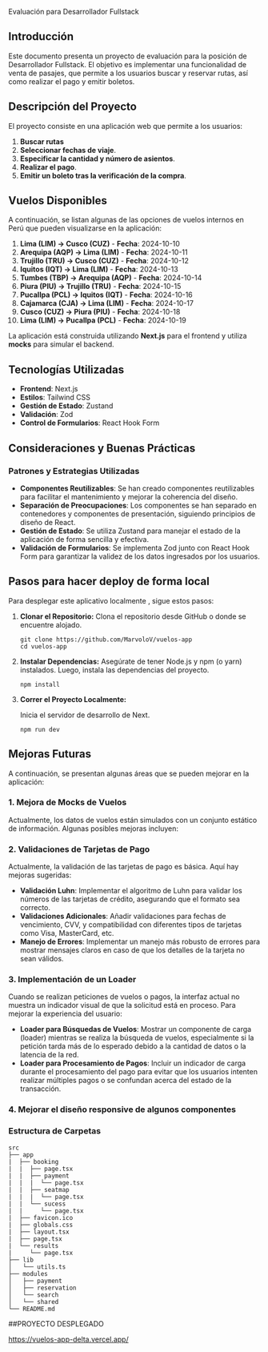 Evaluación para Desarrollador Fullstack

## Introducción

Este documento presenta un proyecto de evaluación para la posición de Desarrollador Fullstack. El objetivo es implementar una funcionalidad de venta de pasajes, que permite a los usuarios buscar y reservar rutas, así como realizar el pago y emitir boletos.

## Descripción del Proyecto

El proyecto consiste en una aplicación web que permite a los usuarios:

1. **Buscar rutas**
2. **Seleccionar fechas de viaje**.
3. **Especificar la cantidad y número de asientos**.
4. **Realizar el pago**.
5. **Emitir un boleto tras la verificación de la compra**.

## Vuelos Disponibles

A continuación, se listan algunas de las opciones de vuelos internos en Perú que pueden visualizarse en la aplicación:

1. **Lima (LIM) → Cusco (CUZ)** - **Fecha**: 2024-10-10
2. **Arequipa (AQP) → Lima (LIM)** - **Fecha**: 2024-10-11
3. **Trujillo (TRU) → Cusco (CUZ)** - **Fecha**: 2024-10-12
4. **Iquitos (IQT) → Lima (LIM)** - **Fecha**: 2024-10-13
5. **Tumbes (TBP) → Arequipa (AQP)** - **Fecha**: 2024-10-14
6. **Piura (PIU) → Trujillo (TRU)** - **Fecha**: 2024-10-15
7. **Pucallpa (PCL) → Iquitos (IQT)** - **Fecha**: 2024-10-16
8. **Cajamarca (CJA) → Lima (LIM)** - **Fecha**: 2024-10-17
9. **Cusco (CUZ) → Piura (PIU)** - **Fecha**: 2024-10-18
10. **Lima (LIM) → Pucallpa (PCL)** - **Fecha**: 2024-10-19

La aplicación está construida utilizando **Next.js** para el frontend y utiliza **mocks** para simular el backend.

## Tecnologías Utilizadas

- **Frontend**: Next.js
- **Estilos**: Tailwind CSS
- **Gestión de Estado**: Zustand
- **Validación**: Zod
- **Control de Formularios**: React Hook Form

## Consideraciones y Buenas Prácticas

### Patrones y Estrategias Utilizadas

- **Componentes Reutilizables**: Se han creado componentes reutilizables para facilitar el mantenimiento y mejorar la coherencia del diseño.
- **Separación de Preocupaciones**: Los componentes se han separado en contenedores y componentes de presentación, siguiendo principios de diseño de React.
- **Gestión de Estado**: Se utiliza Zustand para manejar el estado de la aplicación de forma sencilla y efectiva.
- **Validación de Formularios**: Se implementa Zod junto con React Hook Form para garantizar la validez de los datos ingresados por los usuarios.

## Pasos para hacer deploy de forma local

Para desplegar este aplicativo localmente , sigue estos pasos:

1. **Clonar el Repositorio:**
   Clona el repositorio desde GitHub o donde se encuentre alojado.

   ```
   git clone https://github.com/MarvoloV/vuelos-app
   cd vuelos-app
   ```

2. **Instalar Dependencias:**
   Asegúrate de tener Node.js y npm (o yarn) instalados. Luego, instala las dependencias del proyecto.

   ```
   npm install
   ```

3. **Correr el Proyecto Localmente:**

   Inicia el servidor de desarrollo de Next.

   ```
   npm run dev
   ```

## Mejoras Futuras

A continuación, se presentan algunas áreas que se pueden mejorar en la aplicación:

### 1. Mejora de Mocks de Vuelos

Actualmente, los datos de vuelos están simulados con un conjunto estático de información. Algunas posibles mejoras incluyen:

### 2. Validaciones de Tarjetas de Pago

Actualmente, la validación de las tarjetas de pago es básica. Aquí hay mejoras sugeridas:

- **Validación Luhn**: Implementar el algoritmo de Luhn para validar los números de las tarjetas de crédito, asegurando que el formato sea correcto.
- **Validaciones Adicionales**: Añadir validaciones para fechas de vencimiento, CVV, y compatibilidad con diferentes tipos de tarjetas como Visa, MasterCard, etc.
- **Manejo de Errores**: Implementar un manejo más robusto de errores para mostrar mensajes claros en caso de que los detalles de la tarjeta no sean válidos.

### 3. Implementación de un Loader

Cuando se realizan peticiones de vuelos o pagos, la interfaz actual no muestra un indicador visual de que la solicitud está en proceso. Para mejorar la experiencia del usuario:

- **Loader para Búsquedas de Vuelos**: Mostrar un componente de carga (loader) mientras se realiza la búsqueda de vuelos, especialmente si la petición tarda más de lo esperado debido a la cantidad de datos o la latencia de la red.
- **Loader para Procesamiento de Pagos**: Incluir un indicador de carga durante el procesamiento del pago para evitar que los usuarios intenten realizar múltiples pagos o se confundan acerca del estado de la transacción.

### 4. Mejorar el diseño responsive de algunos componentes

### Estructura de Carpetas

```plaintext
src
├── app
|  ├── booking
|  |  ├── page.tsx
|  |  ├── payment
|  |  |  └── page.tsx
|  |  ├── seatmap
|  |  |  └── page.tsx
|  |  └── sucess
|  |     └── page.tsx
|  ├── favicon.ico
|  ├── globals.css
|  ├── layout.tsx
|  ├── page.tsx
|  └── results
|     └── page.tsx
├── lib
│   └── utils.ts
├── modules
│   ├── payment
│   ├── reservation
│   └── search
│   └── shared
└── README.md

```

##PROYECTO DESPLEGADO

https://vuelos-app-delta.vercel.app/
